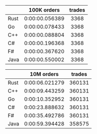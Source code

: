 ||100K orders|trades|
-|:-:|:-:|
|Rust|0:00:00.056389|3368|
|Go|0:00:00.078433|3368|
|C++|0:00:00.088804|3368|
|C#|0:00:00.196368|3368|
|F#|0:00:00.367620|3368|
|Java|0:00:00.550002|3368|


||10M orders|trades|
-|:-:|:-:|
|Rust|0:00:06.021279|360131|
|C++|0:00:09.443259|360131|
|Go|0:00:10.352952|360131|
|C#|0:00:23.888632|360131|
|F#|0:00:35.492786|360131|
|Java|0:00:59.394428|358575|


